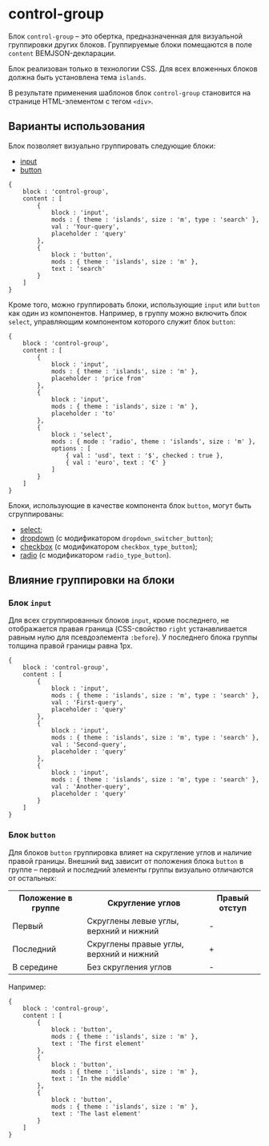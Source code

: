 # control-group

Блок `control-group` – это обертка, предназначенная для визуальной группировки других блоков. Группируемые блоки помещаются в поле `content` BEMJSON-декларации.

Блок реализован только в технологии CSS. Для всех вложенных блоков должна быть установлена тема `islands`.

В результате применения шаблонов блок `control-group` становится на странице HTML-элементом с тегом `<div>`.

## Варианты использования

Блок позволяет визуально группировать следующие блоки:

* [input](../input/input.ru.md)
* [button](../button/button.ru.md)

```bemjson
{
    block : 'control-group',
    content : [
        {
            block : 'input',
            mods : { theme : 'islands', size : 'm', type : 'search' },
            val : 'Your-query',
            placeholder : 'query'
        },
        {
            block : 'button',
            mods : { theme : 'islands', size : 'm' },
            text : 'search'
        }
    ]
}
```

Кроме того, можно группировать блоки, использующие `input` или `button` как один из компонентов. Например, в группу можно включить блок `select`, управляющим компонентом которого служит блок `button`:

```bemjson
{
    block : 'control-group',
    content : [
        {
            block : 'input',
            mods : { theme : 'islands', size : 'm' },
            placeholder : 'price from'
        },
        {
            block : 'input',
            mods : { theme : 'islands', size : 'm' },
            placeholder : 'to'
        },
        {
            block : 'select',
            mods : { mode : 'radio', theme : 'islands', size : 'm' },
            options : [
                { val : 'usd', text : '$', checked : true },
                { val : 'euro', text : '€' }
            ]
        }
    ]
}
```

Блоки, использующие в качестве компонента блок `button`, могут быть сгруппированы:

* [select](../select/select.ru.md);
* [dropdown](../dropdown/dropdown.ru.md) (с модификатором `dropdown_switcher_button`);
* [checkbox](../checkbox/checkbox.ru.md) (с модификатором `checkbox_type_button`);
* [radio](../radio/radio.ru.md) (с модификатором `radio_type_button`).

## Влияние группировки на блоки

### Блок `input`

Для всех сгруппированных блоков `input`, кроме последнего, не отображается правая граница (CSS-свойство `right` устанавливается равным нулю для псевдоэлемента `:before`). У последнего блока группы толщина правой границы равна 1px.

```bemjson
{
    block : 'control-group',
    content : [
        {
            block : 'input',
            mods : { theme : 'islands', size : 'm', type : 'search' },
            val : 'First-query',
            placeholder : 'query'
        },
        {
            block : 'input',
            mods : { theme : 'islands', size : 'm', type : 'search' },
            val : 'Second-query',
            placeholder : 'query'
        },
        {
            block : 'input',
            mods : { theme : 'islands', size : 'm', type : 'search' },
            val : 'Another-query',
            placeholder : 'query'
        }
    ]
}
```

### Блок `button`

Для блоков `button` группировка влияет на скругление углов и наличие правой границы. Внешний вид зависит от положения блока `button` в группе – первый и последний элементы группы визуально отличаются от остальных:

<table>
    <tr>
        <th>Положение в группе</th>
        <th>Скругление углов</th>
        <th>Правый отступ</th>
    </tr>
    <tr>
        <td>Первый</td>
        <td>Скруглены левые углы, верхний и нижний</td>
        <td>-</td>
    </tr>
    <tr>
        <td>Последний</td>
        <td>Скруглены правые углы, верхний и нижний</td>
        <td>+</td>
    </tr>
    <tr>
        <td>В середине</td>
        <td>Без скругления углов</td>
        <td>-</td>
    </tr>
</table>

Например:

```bemjson
{
    block : 'control-group',
    content : [
        {
            block : 'button',
            mods : { theme : 'islands', size : 'm' },
            text : 'The first element'
        },
        {
            block : 'button',
            mods : { theme : 'islands', size : 'm' },
            text : 'In the middle'
        },
        {
            block : 'button',
            mods : { theme : 'islands', size : 'm' },
            text : 'The last element'
        }
    ]
}
```
